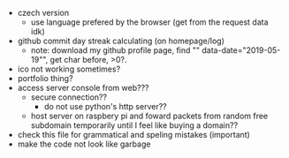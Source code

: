 - czech version
  - use language prefered by the browser (get from the request data idk)
- github commit day streak calculating (on homepage/log)
  - note: download my github profile page, find "\" data-date=\"2019-05-19\"", get char before, >0?.
- ico not working sometimes?
- portfolio thing?
- access server console from web???
  - secure connection??
    - do not use python's http server??
  - host server on raspbery pi and foward packets from random free subdomain temporarily until I feel like buying a domain??
- check this file for grammatical and speling mistakes (important)
- make the code not look like garbage
